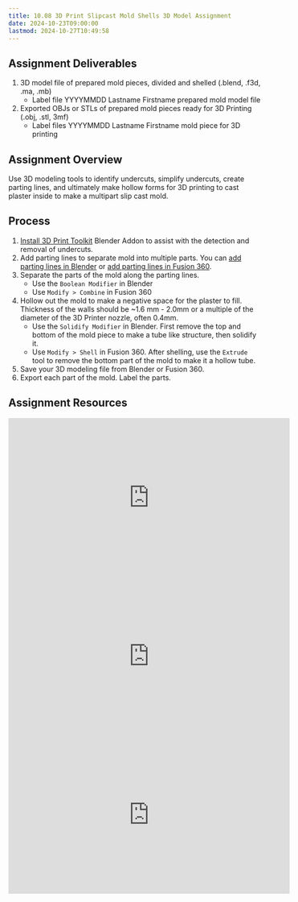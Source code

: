 ```yaml
---
title: 10.08 3D Print Slipcast Mold Shells 3D Model Assignment
date: 2024-10-23T09:00:00
lastmod: 2024-10-27T10:49:58
---
```


## Assignment Deliverables

1. 3D model file of prepared mold pieces, divided and shelled (.blend, .f3d, .ma, .mb)
   - Label file YYYYMMDD Lastname Firstname prepared mold model file
2. Exported OBJs or STLs of prepared mold pieces ready for 3D Printing (.obj, .stl, 3mf)
   - Label files YYYYMMDD Lastname Firstname mold piece for 3D printing

## Assignment Overview

Use 3D modeling tools to identify undercuts, simplify undercuts, create parting lines, and ultimately make hollow forms for 3D printing to cast plaster inside to make a multipart slip cast mold.

## Process

1. [Install 3D Print Toolkit](../../../../3d-modeling/blender/3d-print-toolbox-addon-blender.md) Blender Addon to assist with the detection and removal of undercuts.
2. Add parting lines to separate mold into multiple parts. You can [add parting lines in Blender](./10-04-add-mold-parting-lines-blender.md) or [add parting lines in Fusion 360](./10-06-add-mold-patring-lines-fusion-360.md).
3. Separate the parts of the mold along the parting lines.
   - Use the `Boolean Modifier` in Blender
   - Use `Modify > Combine` in Fusion 360
4. Hollow out the mold to make a negative space for the plaster to fill. Thickness of the walls should be ~1.6 mm - 2.0mm or a multiple of the diameter of the 3D Printer nozzle, often 0.4mm.
   - Use the `Solidify Modifier` in Blender. First remove the top and bottom of the mold piece to make a tube like structure, then solidify it.
   - Use `Modify > Shell` in Fusion 360. After shelling, use the `Extrude` tool to remove the bottom part of the mold to make it a hollow tube.
5. Save your 3D modeling file from Blender or Fusion 360.
6. Export each part of the mold. Label the parts.

## Assignment Resources

<div class="video-grid">

<div class="iframe-16-9-container">
<iframe class="youTubeIframe" width="560" height="315" src="https://www.youtube.com/embed/GHersJCQUVc" title="YouTube video player" frameborder="0" allow="accelerometer; autoplay; clipboard-write; encrypted-media; gyroscope; picture-in-picture; web-share" allowfullscreen></iframe>
</div>

<div class="iframe-16-9-container">
<iframe class="youTubeIframe" width="560" height="315" src="https://www.youtube.com/embed/9s7woWfZ84U?rel=0" title="YouTube video player" frameborder="0" allow="accelerometer; autoplay; clipboard-write; encrypted-media; gyroscope; picture-in-picture; web-share" allowfullscreen></iframe>
</div>

<div class="iframe-16-9-container">
<iframe class="youTubeIframe" width="560" height="315" src="https://www.youtube.com/embed/f_WTsl64QR8?rel=0" title="YouTube video player" frameborder="0" allow="accelerometer; autoplay; clipboard-write; encrypted-media; gyroscope; picture-in-picture; web-share" allowfullscreen></iframe>
</div>
</div>

</div>
